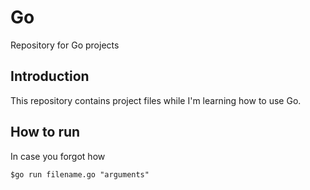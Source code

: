 # Go
Repository for Go projects

## Introduction
This repository contains project files while I'm learning how to use Go.

## How to run
In case you forgot how
```
$go run filename.go "arguments"
```